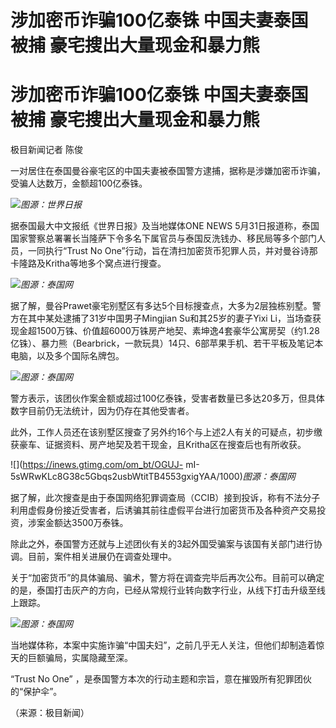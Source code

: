 # 涉加密币诈骗100亿泰铢 中国夫妻泰国被捕 豪宅搜出大量现金和暴力熊

# 涉加密币诈骗100亿泰铢 中国夫妻泰国被捕 豪宅搜出大量现金和暴力熊

极目新闻记者 陈俊

一对居住在泰国曼谷豪宅区的中国夫妻被泰国警方逮捕，据称是涉嫌加密币诈骗，受骗人达数万，金额超100亿泰铢。

![](https://inews.gtimg.com/om_bt/OGOBzug1K-h3wFhxPkc0rZFpzkl2XLYEotjndiAuUO_v8AA/1000)_图源：世界日报_

据泰国最大中文报纸《世界日报》及当地媒体ONE NEWS
5月31日报道称，泰国国家警察总署署长当隆萨下令多名下属官员与泰国反洗钱办、移民局等多个部门人员，一同执行“Trust No
One”行动，旨在清扫加密货币犯罪人员，并对曼谷诗那卡隆路及Kritha等地多个窝点进行搜查。

![](https://inews.gtimg.com/om_bt/OJfO3kSakR_XY4f4xYlnkQDWrWel1L36I5LhzfuwG58cAAA/1000)_图源：泰国网_

据了解，曼谷Prawet豪宅别墅区有多达5个目标搜查点，大多为2层独栋别墅。警方在其中某处逮捕了31岁中国男子Mingjian Su和其25岁的妻子Yixi
Li，当场查获现金超1500万铢、价值超6000万铢房产地契、素坤逸4套豪华公寓房契（约1.28亿铢）、暴力熊（Bearbrick，一款玩具）14只、6部苹果手机、若干平板及笔记本电脑，以及多个国际名牌包。

![](https://inews.gtimg.com/om_bt/OLT7jErmlRjKN8vhh8hlPFw4F653x70aj98DnOjc-102IAA/1000)_图源：泰国网_

警方表示，该团伙作案金额或超过100亿泰铢，受害者数量已多达20多万，但具体数字目前仍无法统计，因为仍存在其他受害者。

此外，工作人员还在该别墅区搜查了另外约16个与上述2人有关的可疑点，初步缴获豪车、证据资料、房产地契及若干现金，且Kritha区在搜查后也有所收获。

![](https://inews.gtimg.com/om_bt/OGUJ-
mI-5sWRwKLc8G38c5Gbqs2usbWtitTB4553gxigYAA/1000)_图源：泰国网_

据了解，此次搜查是由于泰国网络犯罪调查局（CCIB）接到投诉，称有不法分子利用虚假身份接近受害者，后诱骗其前往虚假平台进行加密货币及各种资产交易投资，涉案金额达3500万泰铢。

除此之外，泰国警方还就与上述团伙有关的3起外国受骗案与该国有关部门进行协调。目前，案件相关进展仍在调查处理中。

关于“加密货币”的具体骗局、骗术，警方将在调查完毕后再次公布。目前可以确定的是，泰国打击灰产的方向，已经从常规行业转向数字行业，从线下打击升级至线上跟踪。

![](https://inews.gtimg.com/om_bt/Oy35nnlD824PLQdRkqRfk6h_NA1QbBWlwT3cUgToXJGUUAA/1000)_图源：泰国网_

当地媒体称，本案中实施诈骗“中国夫妇”，之前几乎无人关注，但他们却制造着惊天的巨额骗局，实属隐藏至深。

“Trust No One” ，是泰国警方本次的行动主题和宗旨，意在摧毁所有犯罪团伙的“保护伞”。

（来源：极目新闻）

